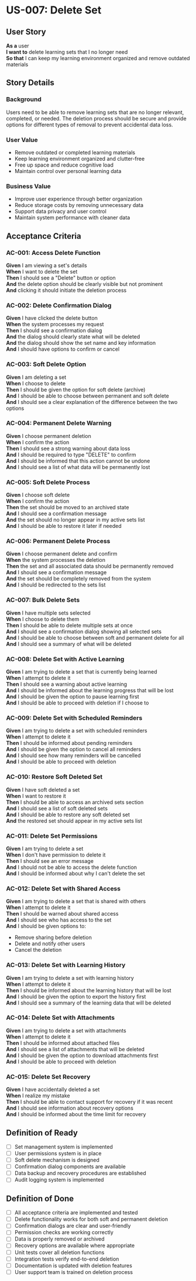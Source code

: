 # US-007: Delete Set

## User Story

**As a** user  
**I want to** delete learning sets that I no longer need  
**So that** I can keep my learning environment organized and remove outdated materials

## Story Details

### Background
Users need to be able to remove learning sets that are no longer relevant, completed, or needed. The deletion process should be secure and provide options for different types of removal to prevent accidental data loss.

### User Value
- Remove outdated or completed learning materials
- Keep learning environment organized and clutter-free
- Free up space and reduce cognitive load
- Maintain control over personal learning data

### Business Value
- Improve user experience through better organization
- Reduce storage costs by removing unnecessary data
- Support data privacy and user control
- Maintain system performance with cleaner data

## Acceptance Criteria

### AC-001: Access Delete Function
**Given** I am viewing a set's details  
**When** I want to delete the set  
**Then** I should see a "Delete" button or option  
**And** the delete option should be clearly visible but not prominent  
**And** clicking it should initiate the deletion process

### AC-002: Delete Confirmation Dialog
**Given** I have clicked the delete button  
**When** the system processes my request  
**Then** I should see a confirmation dialog  
**And** the dialog should clearly state what will be deleted  
**And** the dialog should show the set name and key information  
**And** I should have options to confirm or cancel

### AC-003: Soft Delete Option
**Given** I am deleting a set  
**When** I choose to delete  
**Then** I should be given the option for soft delete (archive)  
**And** I should be able to choose between permanent and soft delete  
**And** I should see a clear explanation of the difference between the two options

### AC-004: Permanent Delete Warning
**Given** I choose permanent deletion  
**When** I confirm the action  
**Then** I should see a strong warning about data loss  
**And** I should be required to type "DELETE" to confirm  
**And** I should be informed that this action cannot be undone  
**And** I should see a list of what data will be permanently lost

### AC-005: Soft Delete Process
**Given** I choose soft delete  
**When** I confirm the action  
**Then** the set should be moved to an archived state  
**And** I should see a confirmation message  
**And** the set should no longer appear in my active sets list  
**And** I should be able to restore it later if needed

### AC-006: Permanent Delete Process
**Given** I choose permanent delete and confirm  
**When** the system processes the deletion  
**Then** the set and all associated data should be permanently removed  
**And** I should see a confirmation message  
**And** the set should be completely removed from the system  
**And** I should be redirected to the sets list

### AC-007: Bulk Delete Sets
**Given** I have multiple sets selected  
**When** I choose to delete them  
**Then** I should be able to delete multiple sets at once  
**And** I should see a confirmation dialog showing all selected sets  
**And** I should be able to choose between soft and permanent delete for all  
**And** I should see a summary of what will be deleted

### AC-008: Delete Set with Active Learning
**Given** I am trying to delete a set that is currently being learned  
**When** I attempt to delete it  
**Then** I should see a warning about active learning  
**And** I should be informed about the learning progress that will be lost  
**And** I should be given the option to pause learning first  
**And** I should be able to proceed with deletion if I choose to

### AC-009: Delete Set with Scheduled Reminders
**Given** I am trying to delete a set with scheduled reminders  
**When** I attempt to delete it  
**Then** I should be informed about pending reminders  
**And** I should be given the option to cancel all reminders  
**And** I should see how many reminders will be cancelled  
**And** I should be able to proceed with deletion

### AC-010: Restore Soft Deleted Set
**Given** I have soft deleted a set  
**When** I want to restore it  
**Then** I should be able to access an archived sets section  
**And** I should see a list of soft deleted sets  
**And** I should be able to restore any soft deleted set  
**And** the restored set should appear in my active sets list

### AC-011: Delete Set Permissions
**Given** I am trying to delete a set  
**When** I don't have permission to delete it  
**Then** I should see an error message  
**And** I should not be able to access the delete function  
**And** I should be informed about why I can't delete the set

### AC-012: Delete Set with Shared Access
**Given** I am trying to delete a set that is shared with others  
**When** I attempt to delete it  
**Then** I should be warned about shared access  
**And** I should see who has access to the set  
**And** I should be given options to:
- Remove sharing before deletion
- Delete and notify other users
- Cancel the deletion

### AC-013: Delete Set with Learning History
**Given** I am trying to delete a set with learning history  
**When** I attempt to delete it  
**Then** I should be informed about the learning history that will be lost  
**And** I should be given the option to export the history first  
**And** I should see a summary of the learning data that will be deleted

### AC-014: Delete Set with Attachments
**Given** I am trying to delete a set with attachments  
**When** I attempt to delete it  
**Then** I should be informed about attached files  
**And** I should see a list of attachments that will be deleted  
**And** I should be given the option to download attachments first  
**And** I should be able to proceed with deletion

### AC-015: Delete Set Recovery
**Given** I have accidentally deleted a set  
**When** I realize my mistake  
**Then** I should be able to contact support for recovery if it was recent  
**And** I should see information about recovery options  
**And** I should be informed about the time limit for recovery

## Definition of Ready

- [ ] Set management system is implemented
- [ ] User permissions system is in place
- [ ] Soft delete mechanism is designed
- [ ] Confirmation dialog components are available
- [ ] Data backup and recovery procedures are established
- [ ] Audit logging system is implemented

## Definition of Done

- [ ] All acceptance criteria are implemented and tested
- [ ] Delete functionality works for both soft and permanent deletion
- [ ] Confirmation dialogs are clear and user-friendly
- [ ] Permission checks are working correctly
- [ ] Data is properly removed or archived
- [ ] Recovery options are available where appropriate
- [ ] Unit tests cover all deletion functions
- [ ] Integration tests verify end-to-end deletion
- [ ] Documentation is updated with deletion features
- [ ] User support team is trained on deletion process
